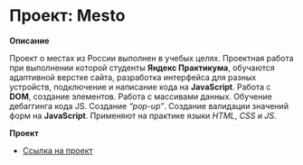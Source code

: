 # **Проект: Mesto**


**Описание**

Проект о местах из России выполнен в учебых целях. Проектная работа при выполнении которой студенты **Яндекс Практикума**, обучаются адаптивной верстке сайта, разработка интерфейса для разных устройств, подключение и написание кода на **JavaScript**. Работа с **DOM**, создание элементов. Работа с массивами данных. Обучение дебаггинга кода JS. Создание *“pop-up”*. Создание валидации значений форм на **JavaScript**. Применяют на практике языки *HTML*, *CSS* и *JS*. 


**Проект**

* [Ссылка на проект](https://andreysukhov52.github.io/mesto//)


